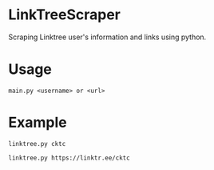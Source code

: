 # LinkTreeScraper
Scraping Linktree user's information and links using python.

# Usage

`main.py <username> or <url>`

# Example 

`linktree.py cktc`

`linktree.py https://linktr.ee/cktc`
